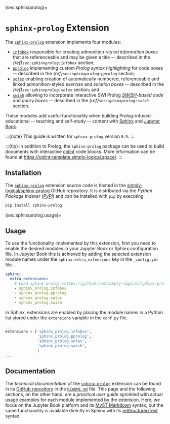 (sec:sphinxprolog)=
# `sphinx-prolog` Extension #

The [`sphinx-prolog`] extension implements four modules:
* [`infobox`] responsible for creating admonition-styled *information boxes*
  that are referenceable and may be given a title -- described in the
  *{ref}`sec:sphinxprolog:infobox`* section;
* [`pprolog`] implementing custom *Prolog syntax highlighting* for code boxes
  -- described in the *{ref}`sec:sphinxprolog:pprolog`* section;
* [`solex`] enabling creation of automatically numbered, referenceable and
  linked admonition-styled *exercise* and *solution boxes* -- described in the
  *{ref}`sec:sphinxprolog:solex`* section; and
* [`swish`] allowing to incorporate interactive SWI Prolog
  *[SWISH]-based code* and *query boxes* -- described in the
  *{ref}`sec:sphinxprolog:swish`* section.

These modules add useful functionality when building Prolog-infused educational
-- teaching and self-study -- content with [Sphinx] and [Jupyter Book].

:::{note}
This guide is written for `sphinx-prolog` version `0.5`.
:::

:::{tip}
In addition to Prolog, the `sphinx-prolog` package can be used to build
documents with interactive [cplint] code blocks.
More information can be found at
<https://cplint-template.simply-logical.space/>.
:::

## Installation ##

The [`sphinx-prolog`] extension  source code is hosted in the
[simply-logical/sphinx-prolog] GitHub repository.
It is distributed via the *Python Package Indexer* (*[PyPI]*) and can be
installed with `pip` by executing
```bash
pip install sphinx-prolog
```

(sec:sphinxprolog:usage)=
## Usage ##

To use the functionality implemented by this extension, first you need to
enable the desired modules in your Jupyter Book or Sphinx configuration file.
In Jupyter Book this is achieved by adding the selected extension module names
under the `sphinx.extra_extensions` key in the `_config.yml` file.
```yaml
sphinx:
  extra_extensions:
    # Load sphinx-prolog <https://github.com/simply-logical/sphinx-prolog>
    - sphinx_prolog.infobox
    - sphinx_prolog.pprolog
    - sphinx_prolog.solex
    - sphinx_prolog.swish
```
In Sphinx, extensions are enabled by placing the module names in a Python list
stored under the `extensions` variable in the `conf.py` file.
```Python
...
extensions = ['sphinx_prolog.infobox',
              'sphinx_prolog.pprolog',
              'sphinx_prolog.solex',
              'sphinx_prolog.swish',
              ]
...
```

## Documentation ##

The *technical documentation* of the [`sphinx-prolog`] extension can be found
in its [GitHub repository] in the [`README.md`] file.
This page and the following sections, on the other hand, are a
*practical user guide* sprinkled with actual usage examples for each module
implemented by the extension.
Here, we focus on the Jupyter Book platform and its [MyST Markdown] syntax,
but the same functionality is available directly in Sphinx with its
[reStructuredText] syntax.

[Jupyter Book]: https://jupyterbook.org/
[Sphinx]: https://www.sphinx-doc.org/
[PyPI]: https://pypi.org/project/sphinx-prolog/
[SWISH]: https://swish.swi-prolog.org/
[simply-logical/sphinx-prolog]: https://github.com/simply-logical/sphinx-prolog
[`sphinx-prolog`]: https://github.com/simply-logical/sphinx-prolog
[`infobox`]: https://github.com/simply-logical/sphinx-prolog/blob/master/sphinx_prolog/infobox.py
[`pprolog`]: https://github.com/simply-logical/sphinx-prolog/blob/master/sphinx_prolog/pprolog.py
[`solex`]: https://github.com/simply-logical/sphinx-prolog/blob/master/sphinx_prolog/solex.py
[`swish`]: https://github.com/simply-logical/sphinx-prolog/blob/master/sphinx_prolog/swish.py
[`README.md`]: https://github.com/simply-logical/sphinx-prolog/blob/master/README.md
[GitHub repository]: https://github.com/simply-logical/sphinx-prolog
[MyST Markdown]: https://myst-parser.readthedocs.io/
[reStructuredText]: https://docutils.sourceforge.io/rst.html
[cplint]: https://friguzzi.github.io/cplint/_build/html/
